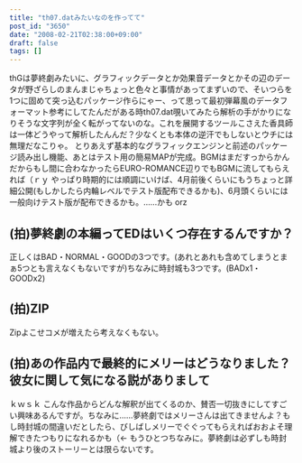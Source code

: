 ```yaml
---
title: "th07.datみたいなのを作ってて"
post_id: "3650"
date: "2008-02-21T02:38:00+09:00"
draft: false
tags: []
---
```



thGは夢終劇みたいに、グラフィックデータとか効果音データとかその辺のデータが野ざらしのまんまじゃちょっと色々と事情があってまずいので、そいつらを1つに固めて突っ込むパッケージ作らにゃー、って思って最初弾幕風のデータフォーマット参考にしてたんだがある時th07.dat覗いてみたら解析の手がかりになりそうな文字列が全く転がってないのな。これを展開するツールこさえた香具師は一体どうやって解析したんんだ？少なくとも本体の逆汗でもしないとウチには無理だなこりゃ。 とりあえず基本的なグラフィックエンジンと前述のパッケージ読み出し機能、あとはテスト用の簡易MAPが完成。BGMはまだすっからかんだからもし間に合わなかったらEURO-ROMANCE辺りでもBGMに流してもらえれば（ｒｙ やっぱり時期的には順調にいけば、4月前後くらいにもうちょっと詳細公開(もしかしたら内輪レベルでテスト版配布できるかも)、6月頭くらいには一般向けテスト版が配布できるかも。……かも orz
## (拍)夢終劇の本編ってEDはいくつ存在するんですか？
正しくはBAD・NORMAL・GOODの3つです。(あれとあれも含めてしまうとまぁ5つとも言えなくもないですが)ちなみに時封城も3つです。(BADx1・GOODx2)
## (拍)ZIP
Zipよこせコメが増えたら考えなくもない。
## (拍)あの作品内で最終的にメリーはどうなりました？彼女に関して気になる説がありまして
ｋｗｓｋ こんな作品からどんな解釈が出てくるのか、賛否一切抜きにしてすごい興味あるんですが。ちなみに……夢終劇ではメリーさんは出てきませんよ？もし時封城の間違いだとしたら、びしばしメリーでぐぐってもらえればおおよそ理解できたつもりになれるかも（← もうひとつちなみに。夢終劇は必ずしも時封城より後のストーリーとは限らないです。
